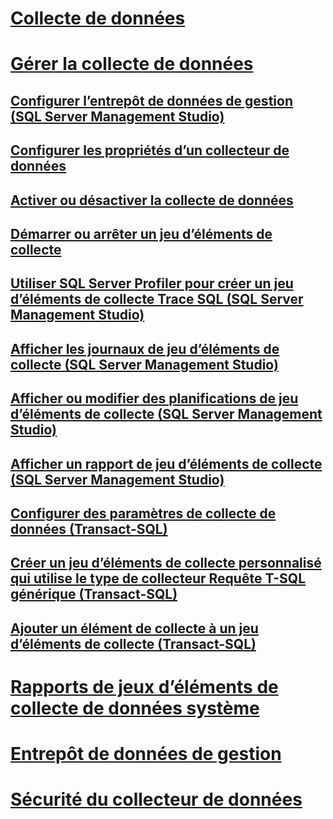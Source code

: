 # [Collecte de données](data-collection.md)
# [Gérer la collecte de données](manage-data-collection.md)
## [Configurer l’entrepôt de données de gestion (SQL Server Management Studio)](configure-the-management-data-warehouse-sql-server-management-studio.md)
## [Configurer les propriétés d’un collecteur de données](configure-properties-of-a-data-collector.md)
## [Activer ou désactiver la collecte de données](enable-or-disable-data-collection.md)
## [Démarrer ou arrêter un jeu d’éléments de collecte](start-or-stop-a-collection-set.md)
## [Utiliser SQL Server Profiler pour créer un jeu d’éléments de collecte Trace SQL (SQL Server Management Studio)](use-sql-server-profiler-to-create-a-sql-trace-collection-set.md)
## [Afficher les journaux de jeu d’éléments de collecte (SQL Server Management Studio)](view-collection-set-logs-sql-server-management-studio.md)
## [Afficher ou modifier des planifications de jeu d’éléments de collecte (SQL Server Management Studio)](view-or-change-collection-set-schedules-sql-server-management-studio.md)
## [Afficher un rapport de jeu d’éléments de collecte (SQL Server Management Studio)](view-a-collection-set-report-sql-server-management-studio.md)
## [Configurer des paramètres de collecte de données (Transact-SQL)](configure-data-collection-parameters-transact-sql.md)
## [Créer un jeu d’éléments de collecte personnalisé qui utilise le type de collecteur Requête T-SQL générique (Transact-SQL)](create-custom-collection-set-generic-t-sql-query-collector-type.md)
## [Ajouter un élément de collecte à un jeu d’éléments de collecte (Transact-SQL)](add-a-collection-item-to-a-collection-set-transact-sql.md)
# [Rapports de jeux d’éléments de collecte de données système](system-data-collection-set-reports.md)
# [Entrepôt de données de gestion](management-data-warehouse.md)
# [Sécurité du collecteur de données](data-collector-security.md)
